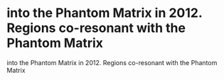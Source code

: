 # into the Phantom Matrix in 2012. Regions co-resonant with the Phantom Matrix

into the Phantom Matrix in 2012. Regions co-resonant with the Phantom Matrix